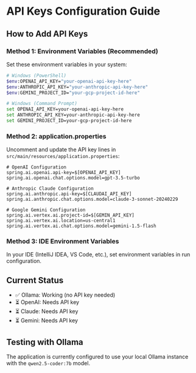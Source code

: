 # API Keys Configuration Guide

## How to Add API Keys

### Method 1: Environment Variables (Recommended)
Set these environment variables in your system:

```bash
# Windows (PowerShell)
$env:OPENAI_API_KEY="your-openai-api-key-here"
$env:ANTHROPIC_API_KEY="your-anthropic-api-key-here" 
$env:GEMINI_PROJECT_ID="your-gcp-project-id-here"

# Windows (Command Prompt)
set OPENAI_API_KEY=your-openai-api-key-here
set ANTHROPIC_API_KEY=your-anthropic-api-key-here
set GEMINI_PROJECT_ID=your-gcp-project-id-here
```

### Method 2: application.properties
Uncomment and update the API key lines in `src/main/resources/application.properties`:

```properties
# OpenAI Configuration
spring.ai.openai.api-key=$[OPENAI_API_KEY]
spring.ai.openai.chat.options.model=gpt-3.5-turbo

# Anthropic Claude Configuration  
spring.ai.anthropic.api-key=$[CLAUDAI_API_KEY]
spring.ai.anthropic.chat.options.model=claude-3-sonnet-20240229

# Google Gemini Configuration
spring.ai.vertex.ai.project-id=$[GEMIN_API_KEY]
spring.ai.vertex.ai.location=us-central1
spring.ai.vertex.ai.chat.options.model=gemini-1.5-flash
```

### Method 3: IDE Environment Variables
In your IDE (IntelliJ IDEA, VS Code, etc.), set environment variables in run configuration.

## Current Status
- ✅ Ollama: Working (no API key needed)
- ⏳ OpenAI: Needs API key
- ⏳ Claude: Needs API key  
- ⏳ Gemini: Needs API key

## Testing with Ollama
The application is currently configured to use your local Ollama instance with the `qwen2.5-coder:7b` model.
